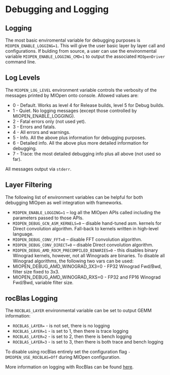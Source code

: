 Debugging and Logging
=====================

## Logging
The most basic enviromental variable for debugging purposes is `MIOPEN_ENABLE_LOGGING=1`. This will give the user basic layer by layer call and configurations. If bulding from source, a user can use the environmental variable `MIOPEN_ENABLE_LOGGING_CMD=1` to output the associated `MIOpenDriver` command line.


## Log Levels
The `MIOPEN_LOG_LEVEL` environment variable controls the verbosity of the messages printed by MIOpen onto console. Allowed values are:
* 0 - Default. Works as level 4 for Release builds, level 5 for Debug builds.
* 1 - Quiet. No logging messages (except those controlled by MIOPEN_ENABLE_LOGGING).
* 2 - Fatal errors only (not used yet).
* 3 - Errors and fatals.
* 4 - All errors and warnings.
* 5 - Info. All the above plus information for debugging purposes.
* 6 - Detailed info. All the above plus more detailed information for debugging.
* 7 - Trace: the most detailed debugging info plus all above (not used so far).

All messages output via `stderr`.


## Layer Filtering
The following list of environment variables can be helpful for both debugging MIOpen as well integration with frameworks.

* `MIOPEN_ENABLE_LOGGING=1` – log all the MIOpen APIs called including the parameters passed to those APIs.
* `MIOPEN_DEBUG_GCN_ASM_KERNELS=0` – disable hand-tuned asm. kernels for Direct convolution algorithm. Fall-back to kernels written in high-level language.
* `MIOPEN_DEBUG_CONV_FFT=0` – disable FFT convolution algorithm. 
* `MIOPEN_DEBUG_CONV_DIRECT=0` – disable Direct convolution algorithm.
* `MIOPEN_DEBUG_AMD_ROCM_PRECOMPILED_BINARIES=0` - this disables binary Winograd kernels, however, not all Winograds are binaries. To disable all Winograd algorithms, the following two vars can be used:
* MIOPEN_DEBUG_AMD_WINOGRAD_3X3=0 - FP32 Winograd Fwd/Bwd, filter size fixed to 3x3.
* MIOPEN_DEBUG_AMD_WINOGRAD_RXS=0 - FP32 and FP16 Winograd Fwd/Bwd, variable filter size.

## rocBlas Logging
The `ROCBLAS_LAYER` environmental variable can be set to output GEMM information:
* `ROCBLAS_LAYER=` - is not set, there is no logging
* `ROCBLAS_LAYER=1` - is set to 1, then there is trace logging
* `ROCBLAS_LAYER=2` - is set to 2, then there is bench logging
* `ROCBLAS_LAYER=3` - is set to 3, then there is both trace and bench logging

 To disable using rocBlas entirely set the configuration flag `-DMIOPEN_USE_ROCBLAS=Off` during MIOpen configuration.


More information on logging with RocBlas can be found [here](https://github.com/ROCmSoftwarePlatform/rocBLAS/wiki/5.Logging).
